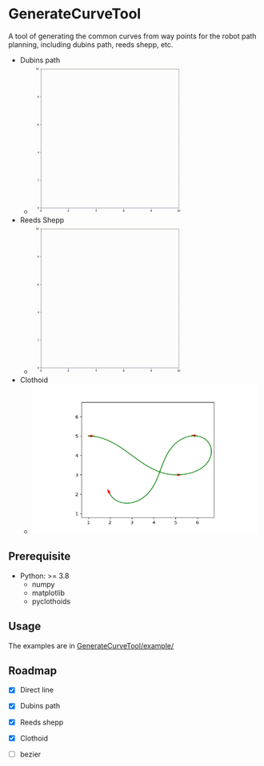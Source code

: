 # GenerateCurveTool

A tool of generating the common curves from way points for the robot path planning, including dubins path, reeds shepp, etc.

- Dubins path
  - <img src="example/img/dubins.gif" width="300" height="300">
- Reeds Shepp
  - <img src="example/img/reeds_shepp.gif" width="300" height="300">
- Clothoid
  - <img src="example/img/clothoid.png" width="450" height="300">

## Prerequisite

- Python: >= 3.8
    - numpy  
    - matplotlib 
    - pyclothoids

## Usage 

The examples are in [GenerateCurveTool/example/](https://github.com/hanruihua/GenerateCurveTool/tree/main/example)

## Roadmap

- [x] Direct line
- [x] Dubins path
- [x] Reeds shepp
- [x] Clothoid
- [ ] bezier 


